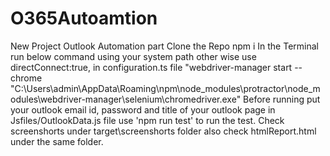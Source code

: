 # O365Autoamtion
New Project Outlook Automation part
Clone the Repo
npm i
In the Terminal run  below command using your system path other wise use directConnect:true, in configuration.ts file 
"webdriver-manager start --chrome "C:\Users\admin\AppData\Roaming\npm\node_modules\protractor\node_modules\webdriver-manager\selenium\chromedriver.exe"
Before running put your outlook email id, password and title of your outlook page in Jsfiles/OutlookData.js file
use 'npm run test' to run the test.
Check screenshorts under target\screenshorts folder also check htmlReport.html under the same folder.

